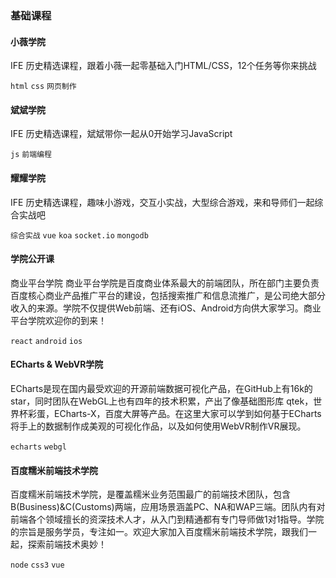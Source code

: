 ### 基础课程
#### 小薇学院
IFE 历史精选课程，跟着小薇一起零基础入门HTML/CSS，12个任务等你来挑战

`html` `css` `网页制作`

#### 斌斌学院
IFE 历史精选课程，斌斌带你一起从0开始学习JavaScript

`js` `前端编程`
#### 耀耀学院
IFE 历史精选课程，趣味小游戏，交互小实战，大型综合游戏，来和导师们一起综合实战吧

`综合实战` `vue` `koa` `socket.io` `mongodb`
#### 学院公开课
商业平台学院
商业平台学院是百度商业体系最大的前端团队，所在部门主要负责百度核心商业产品推广平台的建设，包括搜索推广和信息流推广，是公司绝大部分收入的来源。学院不仅提供Web前端、还有iOS、Android方向供大家学习。商业平台学院欢迎你的到来！


`react` `android` `ios`
#### ECharts & WebVR学院
ECharts是现在国内最受欢迎的开源前端数据可视化产品，在GitHub上有16k的star，同时团队在WebGL上也有四年的技术积累，产出了像基础图形库 qtek，世界杯彩蛋，ECharts-X，百度大屏等产品。在这里大家可以学到如何基于ECharts将手上的数据制作成美观的可视化作品，以及如何使用WebVR制作VR展现。

`echarts` `webgl`
#### 百度糯米前端技术学院
百度糯米前端技术学院，是覆盖糯米业务范围最广的前端技术团队，包含B(Business)&C(Customs)两端，应用场景涵盖PC、NA和WAP三端。团队内有对前端各个领域擅长的资深技术人才，从入门到精通都有专门导师做1对1指导。学院的宗旨是服务学员，专注如一。欢迎大家加入百度糯米前端技术学院，跟我们一起，探索前端技术奥妙！

`node` `css3` `vue`

